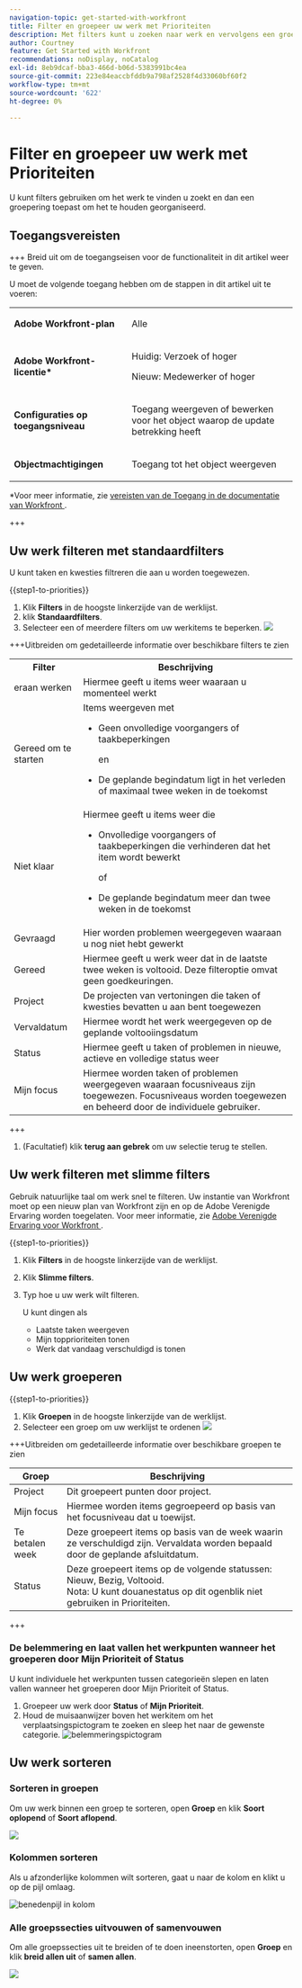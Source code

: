 ```yaml
---
navigation-topic: get-started-with-workfront
title: Filter en groepeer uw werk met Prioriteiten
description: Met filters kunt u zoeken naar werk en vervolgens een groep toepassen om de werkruimte te organiseren.
author: Courtney
feature: Get Started with Workfront
recommendations: noDisplay, noCatalog
exl-id: 8eb9dcaf-bba3-466d-b06d-5383991bc4ea
source-git-commit: 223e84eaccbfddb9a798af2528f4d33060bf60f2
workflow-type: tm+mt
source-wordcount: '622'
ht-degree: 0%

---
```


# Filter en groepeer uw werk met Prioriteiten

U kunt filters gebruiken om het werk te vinden u zoekt en dan een groepering toepast om het te houden georganiseerd.

## Toegangsvereisten

+++ Breid uit om de toegangseisen voor de functionaliteit in dit artikel weer te geven.

U moet de volgende toegang hebben om de stappen in dit artikel uit te voeren:

<table style="table-layout:auto"> 
 <col> 
 </col> 
 <col> 
 </col> 
 <tbody> 
  <tr> 
   <td role="rowheader"><strong>Adobe Workfront-plan</strong></td> 
   <td> <p>Alle</p> </td> 
  </tr> 
  <tr> 
   <td role="rowheader"><strong>Adobe Workfront-licentie*</strong></td> 
   <td> 
   <p>Huidig: Verzoek of hoger</p>
   <p>Nieuw: Medewerker of hoger</p> 
   </td> 
  </tr> 
  <tr> 
   <td role="rowheader"><strong>Configuraties op toegangsniveau</strong></td> 
   <td> <p>Toegang weergeven of bewerken voor het object waarop de update betrekking heeft</p></td> 
  </tr> 
  <tr> 
   <td role="rowheader"><strong>Objectmachtigingen</strong></td> 
   <td> <p>Toegang tot het object weergeven</p></td> 
  </tr> 
 </tbody> 
</table>

*Voor meer informatie, zie [ vereisten van de Toegang in de documentatie van Workfront ](/help/quicksilver/administration-and-setup/add-users/access-levels-and-object-permissions/access-level-requirements-in-documentation.md).

+++

## Uw werk filteren met standaardfilters

U kunt taken en kwesties filtreren die aan u worden toegewezen.

{{step1-to-priorities}}

1. Klik **Filters** in de hoogste linkerzijde van de werklijst.
1. klik **Standaardfilters**.
1. Selecteer een of meerdere filters om uw werkitems te beperken.
   ![](assets/filter-new.png)

+++Uitbreiden om gedetailleerde informatie over beschikbare filters te zien
<table>
  <tbody>
   <tr>
   <th>Filter</th>
   <th>Beschrijving</th>
   </tr>
    <tr>
      <td>eraan werken</td>
      <td>Hiermee geeft u items weer waaraan u momenteel werkt</td>
    </tr>
    <tr>
      <td>Gereed om te starten</td>
      <td>Items weergeven met 
      <ul>
      <li>Geen onvolledige voorgangers of taakbeperkingen</li>
      <p>en</p>
      <li>De geplande begindatum ligt in het verleden of maximaal twee weken in de toekomst</li>
      </ul>
      </td>
    </tr>
    <tr>
      <td>Niet klaar</td>
      <td>Hiermee geeft u items weer die
       <ul>
      <li>Onvolledige voorgangers of taakbeperkingen die verhinderen dat het item wordt bewerkt</li>
      <p>of</p>
      <li>De geplande begindatum meer dan twee weken in de toekomst</li>
      </ul>
       </td>
    </tr>
    <tr>
      <td>Gevraagd</td>
      <td>Hier worden problemen weergegeven waaraan u nog niet hebt gewerkt</td>
    </tr>
      <td>Gereed</td>
      <td>Hiermee geeft u werk weer dat in de laatste twee weken is voltooid. Deze filteroptie omvat geen goedkeuringen.</td>
    </tr>
    <tr>
    <td>Project</td>
    <td>De projecten van vertoningen die taken of kwesties bevatten u aan bent toegewezen</td>
    </tr>
    <tr>
    <td>Vervaldatum</td>
    <td>Hiermee wordt het werk weergegeven op de geplande voltooiingsdatum</td>
    </tr>
    <tr>
    <td>Status</td>
    <td>Hiermee geeft u taken of problemen in nieuwe, actieve en volledige status weer</td>
    </tr>
    <tr>
    <td>Mijn focus</td>
    <td>Hiermee worden taken of problemen weergegeven waaraan focusniveaus zijn toegewezen. Focusniveaus worden toegewezen en beheerd door de individuele gebruiker.</td>
    </tr>
  </tbody>
</table>

+++

1. (Facultatief) klik **terug aan gebrek** om uw selectie terug te stellen.

## Uw werk filteren met slimme filters

Gebruik natuurlijke taal om werk snel te filteren. Uw instantie van Workfront moet op een nieuw plan van Workfront zijn en op de Adobe Verenigde Ervaring worden toegelaten. Voor meer informatie, zie [ Adobe Verenigde Ervaring voor Workfront ](/help/quicksilver/workfront-basics/navigate-workfront/workfront-navigation/adobe-unified-experience.md).

{{step1-to-priorities}}

1. Klik **Filters** in de hoogste linkerzijde van de werklijst.
1. Klik **Slimme filters**.
1. Typ hoe u uw werk wilt filteren.

   U kunt dingen als

   * Laatste taken weergeven
   * Mijn topprioriteiten tonen
   * Werk dat vandaag verschuldigd is tonen

</div>

## Uw werk groeperen

{{step1-to-priorities}}

1. Klik **Groepen** in de hoogste linkerzijde van de werklijst.
1. Selecteer een groep om uw werklijst te ordenen
   ![](assets/groups-new.png)

+++Uitbreiden om gedetailleerde informatie over beschikbare groepen te zien

| Groep | Beschrijving |
|-----------|-------------|
| Project | Dit groepeert punten door project. |
| Mijn focus | Hiermee worden items gegroepeerd op basis van het focusniveau dat u toewijst. |
| Te betalen week | Deze groepeert items op basis van de week waarin ze verschuldigd zijn. Vervaldata worden bepaald door de geplande afsluitdatum. |
| Status | Deze groepeert items op de volgende statussen: Nieuw, Bezig, Voltooid. <br> Nota: U kunt douanestatus op dit ogenblik niet gebruiken in Prioriteiten. |

+++

### De belemmering en laat vallen het werkpunten wanneer het groeperen door Mijn Prioriteit of Status

U kunt individuele het werkpunten tussen categorieën slepen en laten vallen wanneer het groeperen door Mijn Prioriteit of Status.

1. Groepeer uw werk door **Status** of **Mijn Prioriteit**.
2. Houd de muisaanwijzer boven het werkitem om het verplaatsingspictogram te zoeken en sleep het naar de gewenste categorie.
   ![ belemmeringspictogram ](assets/drag-and-drop.png)

## Uw werk sorteren

### Sorteren in groepen

Om uw werk binnen een groep te sorteren, open **Groep** en klik **Soort oplopend** of **Soort aflopend**.

![](assets/sort-in-groups.png)

### Kolommen sorteren

Als u afzonderlijke kolommen wilt sorteren, gaat u naar de kolom en klikt u op de pijl omlaag.

![ benedenpijl in kolom ](assets/sort-columns.png)

### Alle groepssecties uitvouwen of samenvouwen

Om alle groepssecties uit te breiden of te doen ineenstorten, open **Groep** en klik **breid allen uit** of **samen allen**.

![](assets/expand-collapse-groups.png)